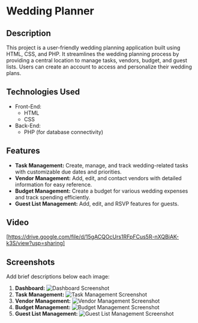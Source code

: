# Wedding Planner

## Description

This project is a user-friendly wedding planning application built using HTML, CSS, and PHP. 
It streamlines the wedding planning process by providing a central location to manage tasks, vendors, budget, and guest lists. 
Users can create an account to access and personalize their wedding plans. 

## Technologies Used

* Front-End:
    * HTML
    * CSS 
* Back-End:
    * PHP (for database connectivity)

## Features

* **Task Management:** Create, manage, and track wedding-related tasks with customizable due dates and priorities.
* **Vendor Management:** Add, edit, and contact vendors with detailed information for easy reference.
* **Budget Management:** Create a budget for various wedding expenses and track spending efficiently.
* **Guest List Management:** Add, edit, and RSVP features for guests.

## Video

[https://drive.google.com/file/d/15gACQOcUrs1RFpFCus5R-nXQBiAK-k3S/view?usp=sharing]

## Screenshots 

Add brief descriptions below each image:

1. **Dashboard:** ![Dashboard Screenshot](images/dashboard.png "Overview of upcoming tasks, budget status, vendor contacts")
2. **Task Management:** ![Task Management Screenshot](images/task_management.png "Adding, editing, and tracking tasks")
3. **Vendor Management:** ![Vendor Management Screenshot](images/vendor_management.png "Adding, editing, and contacting vendors")
4. **Budget Management:** ![Budget Management Screenshot](images/budget_management.png "Creating and managing budget categories")
5. **Guest List Management:** ![Guest List Management Screenshot](images/guest_list_management.png "Adding, editing, and managing guest information")
